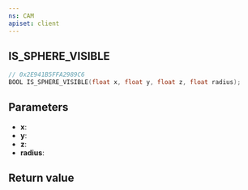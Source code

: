 ```yaml
---
ns: CAM
apiset: client
---
```

## IS_SPHERE_VISIBLE

```c
// 0x2E941B5FFA2989C6
BOOL IS_SPHERE_VISIBLE(float x, float y, float z, float radius);
```


## Parameters
* **x**:
* **y**:
* **z**:
* **radius**:

## Return value